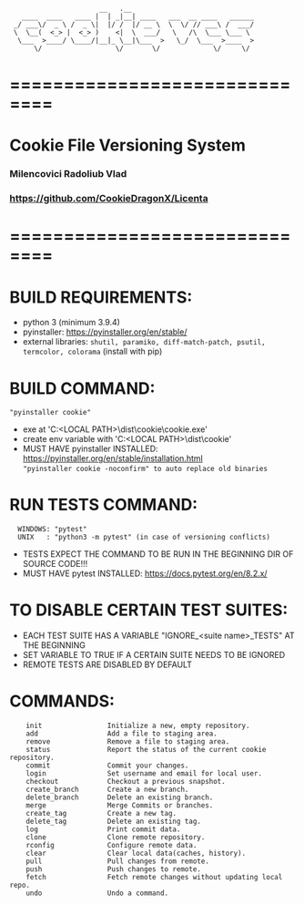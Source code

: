 ```
                      __   .__                              
   ____  ____   ____ |  | _|__| ____   ___  __ ____   ______
 _/ ___\/  _ \ /  _ \|  |/ /  |/ __ \  \  \/ // ___\ /  ___/
 \  \__(  <_> |  <_> )    <|  \  ___/   \   /\  \___ \___ \ 
  \___  >____/ \____/|__|_ \__|\___  >   \_/  \___  >____  >
      \/                  \/       \/             \/     \/ 
```

# ==============================</br>
# Cookie File Versioning System</br>
###  Milencovici Radoliub Vlad</br>
### https://github.com/CookieDragonX/Licenta</br>
# ==============================</br>

# BUILD REQUIREMENTS:
- python 3 (minimum 3.9.4)
- pyinstaller: https://pyinstaller.org/en/stable/
- external libraries: ```shutil, paramiko, diff-match-patch, psutil, termcolor, colorama``` (install with pip)

# BUILD COMMAND:
```"pyinstaller cookie"```
  - exe at 'C:\<LOCAL PATH>\dist\cookie\cookie.exe'
  - create env variable with 'C:\<LOCAL PATH>\dist\cookie'
  - MUST HAVE pyinstaller INSTALLED: https://pyinstaller.org/en/stable/installation.html </br>
```"pyinstaller cookie -noconfirm" to auto replace old binaries```</br>


# RUN TESTS COMMAND:
```
  WINDOWS: "pytest"
  UNIX   : "python3 -m pytest" (in case of versioning conflicts)
```
  - TESTS EXPECT THE COMMAND TO BE RUN IN THE BEGINNING DIR OF SOURCE CODE!!!
  - MUST HAVE pytest INSTALLED: https://docs.pytest.org/en/8.2.x/

# TO DISABLE CERTAIN TEST SUITES:</br>
  - EACH TEST SUITE HAS A VARIABLE "IGNORE_\<suite name\>_TESTS" AT THE BEGINNING </br>
  - SET VARIABLE TO TRUE IF A CERTAIN SUITE NEEDS TO BE IGNORED</br>
  - REMOTE TESTS ARE DISABLED BY DEFAULT</br>
  
# COMMANDS:
```
    init                Initialize a new, empty repository.
    add                 Add a file to staging area.
    remove              Remove a file to staging area.
    status              Report the status of the current cookie repository.
    commit              Commit your changes.
    login               Set username and email for local user.
    checkout            Checkout a previous snapshot.
    create_branch       Create a new branch.
    delete_branch       Delete an existing branch.
    merge               Merge Commits or branches.
    create_tag          Create a new tag.
    delete_tag          Delete an existing tag.
    log                 Print commit data.
    clone               Clone remote repository.
    rconfig             Configure remote data.
    clear               Clear local data(caches, history).
    pull                Pull changes from remote.
    push                Push changes to remote.
    fetch               Fetch remote changes without updating local repo.
    undo                Undo a command.
```
